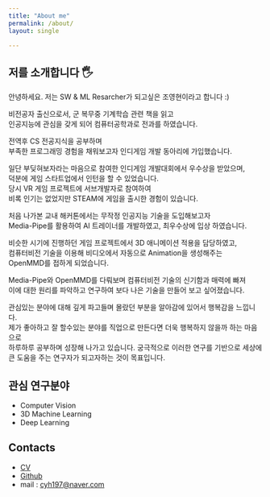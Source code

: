 ```yaml
---
title: "About me"
permalink: /about/
layout: single

---
```



## 저를 소개합니다 🖐️

안녕하세요. 저는 SW & ML Resarcher가 되고싶은 조영현이라고 합니다 :)

비전공자 출신으로서, 군 복무중 기계학습 관련 책을 읽고 <br/>
인공지능에 관심을 갖게 되어 컴퓨터공학과로 전과를 하였습니다. <br/> 

전역후 CS 전공지식을 공부하며  <br/>
부족한 프로그래밍 경험을 채워보고자 인디게임 개발 동아리에 가입했습니다.  <br/>

일단 부딪혀보자라는 마음으로 참여한 인디게임 개발대회에서 우수상을 받았으며, <br/>
덕분에 게임 스타트업에서 인턴을 할 수 있었습니다. <br/>
당시 VR 게임 프로젝트에 서브개발자로 참여하여<br/>
비록 인기는 없었지만 STEAM에 게임을 출시한 경험이 있습니다.<br/>

처음 나가본 교내 해커톤에서는 무작정 인공지능 기술을 도입해보고자 <br/>
Media-Pipe를 활용하여 AI 트레이너를 개발하였고, 최우수상에 입상 하였습니다.  

비슷한 시기에 진행하던 게임 프로젝트에서 3D 애니메이션 적용을 담당하였고,<br/>
컴퓨터비전 기술을 이용해 비디오에서 자동으로 Animation을 생성해주는 <br/>
OpenMMD를 접하게 되었습니다. 

Media-Pipe와 OpenMMD를 다뤄보며 컴퓨터비전 기술의 신기함과 매력에 빠져 <br/>
이에 대한 원리를 파악하고 연구하여 보다 나은 기술을 만들어 보고 싶어졌습니다. <br/>

관심있는 분야에 대해 깊게 파고들며 몰랐던 부분을 알아감에 있어서 행복감을 느낍니다. <br/>
제가 좋아하고 잘 할수있는 분야를 직업으로 만든다면 더욱 행복하지 않을까 하는 마음으로 <br/>
하루하루 공부하며 성장해 나가고 있습니다. 
궁극적으로 이러한 연구를 기반으로 세상에 큰 도움을 주는 연구자가 되고자하는 것이 목표입니다.
<br/>
  

## 관심 연구분야 
  
- Computer Vision  
- 3D Machine Learning
- Deep Learning
## Contacts  
- [CV](https://github.com/YoungHyun197/YoungHyun197_CV/blob/main/CV.pdf)
- [Github](https://github.com/YoungHyun197)   
- mail : cyh197@naver.com

